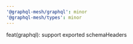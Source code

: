```yaml
---
'@graphql-mesh/graphql': minor
'@graphql-mesh/types': minor
---
```


feat(graphql): support exported schemaHeaders
